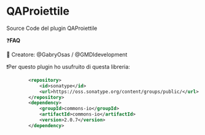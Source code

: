 # QAProiettile
Source Code del plugin QAProiettile

❓**FAQ**

🔭 Creatore: @GabryOsas / @GMDIdevelopment


❗Per questo plugin ho usufruito di questa libreria:

```xml
        <repository>
            <id>sonatype</id>
            <url>https://oss.sonatype.org/content/groups/public/</url>
        </repository>
        <dependency>
            <groupId>commons-io</groupId>
            <artifactId>commons-io</artifactId>
            <version>2.0.7</version>
        </dependency>
```
